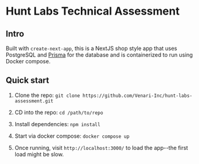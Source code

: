 # Hunt Labs Technical Assessment

## Intro

Built with `create-next-app`, this is a NextJS shop style app that uses PostgreSQL and [Prisma](https://www.prisma.io/) for the database and is containerized to run using Docker compose.

## Quick start

1. Clone the repo: `git clone https://github.com/Venari-Inc/hunt-labs-assessment.git`

2. CD into the repo: `cd /path/to/repo`

3. Install dependencies: `npm install`

4. Start via docker compose: `docker compose up`

5. Once running, visit `http://localhost:3000/` to load the app--the first load might be slow.